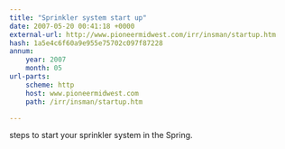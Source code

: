 ```yaml
---
title: "Sprinkler system start up"
date: 2007-05-20 00:41:18 +0000
external-url: http://www.pioneermidwest.com/irr/insman/startup.htm
hash: 1a5e4c6f60a9e955e75702c097f87228
annum:
    year: 2007
    month: 05
url-parts:
    scheme: http
    host: www.pioneermidwest.com
    path: /irr/insman/startup.htm

---
```


steps to start your sprinkler system in the Spring.
